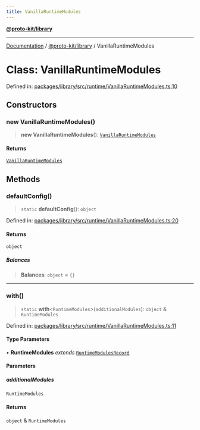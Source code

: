 ```yaml
---
title: VanillaRuntimeModules
---
```


[**@proto-kit/library**](../README.md)

***

[Documentation](../../../README.md) / [@proto-kit/library](../README.md) / VanillaRuntimeModules

# Class: VanillaRuntimeModules

Defined in: [packages/library/src/runtime/VanillaRuntimeModules.ts:10](https://github.com/proto-kit/framework/blob/4d6b3b6da51b3edee0fbf25ce72c1f59ec61e891/packages/library/src/runtime/VanillaRuntimeModules.ts#L10)

## Constructors

### new VanillaRuntimeModules()

> **new VanillaRuntimeModules**(): [`VanillaRuntimeModules`](VanillaRuntimeModules.md)

#### Returns

[`VanillaRuntimeModules`](VanillaRuntimeModules.md)

## Methods

### defaultConfig()

> `static` **defaultConfig**(): `object`

Defined in: [packages/library/src/runtime/VanillaRuntimeModules.ts:20](https://github.com/proto-kit/framework/blob/4d6b3b6da51b3edee0fbf25ce72c1f59ec61e891/packages/library/src/runtime/VanillaRuntimeModules.ts#L20)

#### Returns

`object`

##### Balances

> **Balances**: `object` = `{}`

***

### with()

> `static` **with**\<`RuntimeModules`\>(`additionalModules`): `object` & `RuntimeModules`

Defined in: [packages/library/src/runtime/VanillaRuntimeModules.ts:11](https://github.com/proto-kit/framework/blob/4d6b3b6da51b3edee0fbf25ce72c1f59ec61e891/packages/library/src/runtime/VanillaRuntimeModules.ts#L11)

#### Type Parameters

• **RuntimeModules** *extends* [`RuntimeModulesRecord`](../../module/type-aliases/RuntimeModulesRecord.md)

#### Parameters

##### additionalModules

`RuntimeModules`

#### Returns

`object` & `RuntimeModules`
